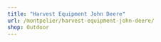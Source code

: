 ```yaml
---
title: "Harvest Equipment John Deere"
url: /montpelier/harvest-equipment-john-deere/
shop: Outdoor
---
```

